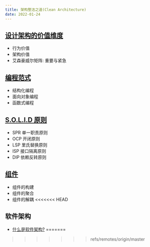 ```yaml
---
title: 架构整洁之道(Clean Architecture)
date: 2022-01-24
---
```


## [设计架构的价值维度](./values.md)
+ 行为价值
+ 架构价值
+ 艾森豪威尔矩阵: 重要与紧急

## [编程范式](./paradigm.md)
+ 结构化编程
+ 面向对象编程
+ 函数式编程

## [S.O.L.I.D 原则](./soild.md)
+ SPR 单一职责原则
+ OCP 开闭原则
+ LSP 里氏替换原则
+ ISP 接口隔离原则
+ DIP 依赖反转原则

## [组件](./compones.md)    
+ 组件的构建
+ 组件的聚合
+ 组件的解耦
<<<<<<< HEAD

## 软件架构
+ [什么是软件架构?](./what_is_architecture.md)
=======
>>>>>>> refs/remotes/origin/master
